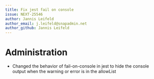 ```yaml
---
title: Fix jest fail on console
issue: NEXT-25546
author: Jannis Leifeld
author_email: j.leifeld@snapadmin.net
author_github: Jannis Leifeld
---
```

# Administration
* Changed the behavior of fail-on-console in jest to hide the console output when the warning or error is in the allowList
